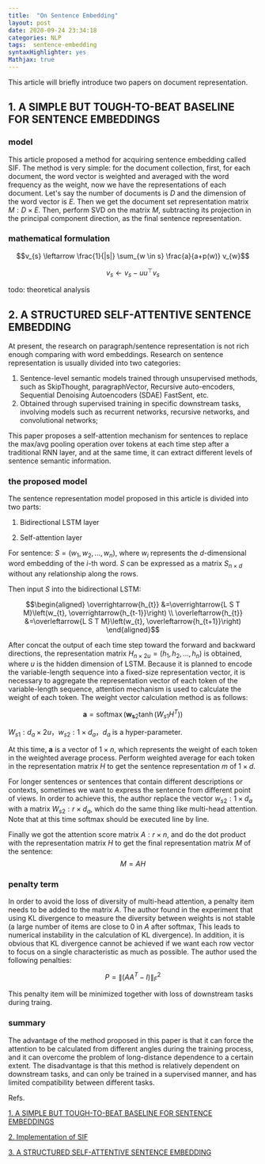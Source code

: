 ```yaml
---
title:  "On Sentence Embedding"
layout: post
date: 2020-09-24 23:34:18
categories: NLP
tags:  sentence-embedding
syntaxHighlighter: yes
Mathjax: true
---
```


This article will briefly introduce two papers on document representation.

## 1. A SIMPLE BUT TOUGH-TO-BEAT BASELINE FOR SENTENCE EMBEDDINGS

### model

This article proposed a method for acquiring sentence embedding called SIF. The method is very simple: for the document collection, first, for each document, the word vector is weighted and averaged with the word frequency as the weight, now we have the representations of each document. Let's say the number of documents is $D$ and the dimension of the word vector is $E$. Then we get the document set representation matrix $M: D\times E$. Then, perform SVD on the matrix $M$, subtracting its projection in the principal component direction, as the final sentence representation.

### mathematical formulation

$$v_{s} \leftarrow \frac{1}{|s|} \sum_{w \in s} \frac{a}{a+p(w)} v_{w}$$

$$v_{s} \leftarrow v_{s}-u u^{\top} v_{s}$$

todo: theoretical analysis

## 2. A STRUCTURED SELF-ATTENTIVE SENTENCE EMBEDDING

At present, the research on paragraph/sentence representation is not rich enough comparing with word embeddings. Research on sentence representation is usually divided into two categories:
1. Sentence-level semantic models trained through unsupervised methods, such as SkipThought, paragraphVector, Recursive auto-encoders, Sequential Denoising Autoencoders (SDAE) FastSent, etc.
2. Obtained through supervised training in specific downstream tasks, involving models such as recurrent networks, recursive networks, and convolutional networks;

This paper proposes a self-attention mechanism for sentences to replace the max/avg pooling operation over tokens at each time step after a traditional RNN layer, and at the same time, it can extract different levels of sentence semantic information.

### the proposed model

The sentence representation model proposed in this article is divided into two parts:
1. Bidirectional LSTM layer

2. Self-attention layer

For sentence: $S=(w_1, w_2, ..., w_n)$, where $w_i$ represents the $d$-dimensional word embedding of the $i$-th word. $S$ can be expressed as a matrix $S_{n \times d}$ without any relationship along the rows.

Then input $S$ into the bidirectional LSTM:

$$\begin{aligned} \overrightarrow{h_{t}} &=\overrightarrow{L S T M}\left(w_{t}, \overrightarrow{h_{t-1}}\right) \\ \overleftarrow{h_{t}} &=\overleftarrow{L S T M}\left(w_{t}, \overleftarrow{h_{t+1}}\right) \end{aligned}$$

After concat the output of each time step toward the forward and backward directions, the representation matrix $H_{n \times 2u}=(h_1, h_2, ..., h_n)$ is obtained, where $u$ is the hidden dimension of LSTM.
Because it is planned to encode the variable-length sequence into a fixed-size representation vector, it is necessary to aggregate the representation vector of each token of the variable-length sequence, attention mechanism is used to calculate the weight of each token. The weight vector calculation method is as follows:

$$\mathbf{a}=\operatorname{softmax}\left(\mathbf{w}_{\mathbf{s} 2} \tanh \left(W_{s 1} H^{T}\right)\right)$$

$W_{s1}:d_a \times 2u$，$w_{s2}: 1 \times d_a$，$d_a$ is a hyper-parameter.

At this time, $\mathbf{a}$ is a vector of $1\times n$, which represents the weight of each token in the weighted average process. Perform weighted average for each token in the representation matrix $H$ to get the sentence representation $m$ of $1 \times d$.

For longer sentences or sentences that contain different descriptions or contexts, sometimes we want to express the sentence from different point of views. In order to achieve this, the author replace the vector $w_ {s2}: 1 \times d_a$ with a matrix $W_{s2}: r\times d_a$, which do the same thing like multi-head attention. Note that at this time softmax should be executed line by line.

Finally we got the attention score matrix $A: r\times n$, and do the dot product with the representation matrix $H$ to get the final representation matrix $M$ of the sentence:
$$M=AH$$

### penalty term

In order to avoid the loss of diversity of multi-head attention, a penalty item needs to be added to the matrix $A$. The author found in the experiment that using KL divergence to measure the diversity between weights is not stable (a large number of items are close to 0 in $A$ after softmax, This leads to numerical instability in the calculation of KL divergence). In addition, it is obvious that KL divergence cannot be achieved if we want each row vector to focus on a single characteristic as much as possible. The author used the following penalties:

$$P=\left\|\left(A A^{T}-I\right)\right\|_{F}^{2}$$

This penalty item will be minimized together with loss of downstream tasks during traing.

### summary

The advantage of the method proposed in this paper is that it can force the attention to be calculated from different angles during the training process, and it can overcome the problem of long-distance dependence to a certain extent. The disadvantage is that this method is relatively dependent on downstream tasks, and can only be trained in a supervised manner, and has limited compatibility between different tasks.



Refs.

[1. A SIMPLE BUT TOUGH-TO-BEAT BASELINE FOR SENTENCE EMBEDDINGS]( https://openreview.net/pdf?id=SyK00v5xx)

[2. Implementation of SIF](https://github.com/PrincetonML/SIF/blob/master/src/SIF_embedding.py)

[3. A STRUCTURED SELF-ATTENTIVE SENTENCE EMBEDDING ](https://arxiv.org/pdf/1703.03130)
